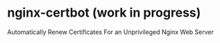 # nginx-certbot (work in progress)
Automatically Renew Certificates For an Unprivileged Nginx Web Server
